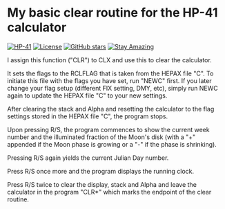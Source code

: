 # My basic clear routine for the HP-41 calculator

[![HP-41](https://img.shields.io/badge/HP--41-Calculator-orange)](https://en.wikipedia.org/wiki/HP-41C)
[![License](https://img.shields.io/badge/License-Public%20Domain-brightgreen.svg)](https://unlicense.org/)
[![GitHub stars](https://img.shields.io/github/stars/isene/hp_41_clr.svg)](https://github.com/isene/hp_41_clr/stargazers)
[![Stay Amazing](https://img.shields.io/badge/Stay-Amazing-blue.svg)](https://isene.org)
 
I assign this function ("CLR") to CLX and use this to clear the calculator.
 
It sets the flags to the RCLFLAG that is taken from the HEPAX file "C". To
initiate this file with the flags you have set, run "NEWC" first. If you later
change your flag setup (different FIX setting, DMY, etc), simply run NEWC
again to update the HEPAX file "C" to your new settings.

After clearing the stack and Alpha and resetting the calculator to the flag
settings stored in the HEPAX file "C", the program stops.

Upon pressing R/S, the program commences to show the current week number
and the illuminated fraction of the Moon's disk (with a "+" appended if the
Moon phase is growing or a "-" if the phase is shrinking).

Pressing R/S again yields the current Julian Day number.

Press R/S once more and the program displays the running clock.

Press R/S twice to clear the display, stack and Alpha and leave the calculator
in the program "CLR*" which marks the endpoint of the clear routine.
